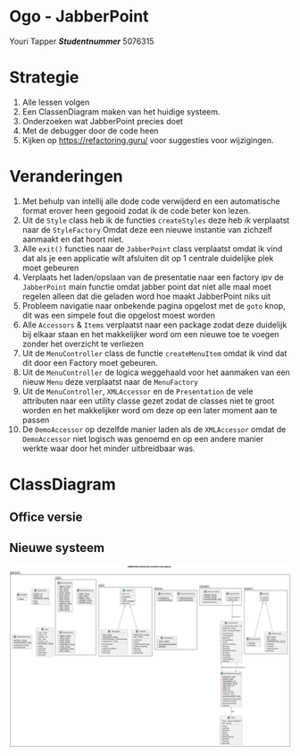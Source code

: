 # Ogo - JabberPoint

Youri Tapper ***Studentnummer*** 5076315

# Strategie

1. Alle lessen volgen
2. Een ClassenDiagram maken van het huidige systeem.
3. Onderzoeken wat JabberPoint precies doet
4. Met de debugger door de code heen
5. Kijken op https://refactoring.guru/ voor suggesties voor wijzigingen.

# Veranderingen

1. Met behulp van intellij alle dode code verwijderd en een automatische format erover heen gegooid zodat ik de code
   beter kon lezen.
2. Uit de `Style` class heb ik de functies `createStyles` deze heb ik verplaatst naar de `StyleFactory`
   Omdat deze een nieuwe instantie van zichzelf aanmaakt en dat hoort niet.
3. Alle `exit()` functies naar de `JabberPoint` class verplaatst omdat ik vind dat als je een applicatie wilt afsluiten
   dit op 1 centrale duidelijke plek moet gebeuren
4. Verplaats het laden/opslaan van de presentatie naar een factory ipv de `JabberPoint` main functie omdat jabber point
   dat niet alle maal moet regelen alleen dat die geladen word hoe maakt JabberPoint niks uit
5. Probleem navigatie naar onbekende pagina opgelost met de `goto` knop, dit was een simpele fout die opgelost moest
   worden
6. Alle `Accessors` & `Items` verplaatst naar een package zodat deze duidelijk bij elkaar staan en het makkelijker word
   om een
   nieuwe toe te voegen zonder het overzicht te verliezen
7. Uit de `MenuController` class de functie `createMenuItem` omdat ik vind dat dit door een Factory moet gebeuren.
8. Uit de `MenuController` de logica weggehaald voor het aanmaken van een nieuw `Menu` deze verplaatst naar
   de `MenuFactory`
9. Uit de `MenuController`, `XMLAccessor` en de `Presentation` de vele attributen naar een utility classe gezet zodat de
   classes niet te groot worden en het makkelijker word om deze op een later moment aan te passen
10. De `DemoAccessor` op dezelfde manier laden als de `XMLAccessor` omdat de `DemoAccessor` niet logisch was genoemd en
    op een andere manier werkte waar door het minder uitbreidbaar was.

# ClassDiagram
## Office versie

## Nieuwe systeem
![nieuwe-versie.png](nieuwe-versie.png)